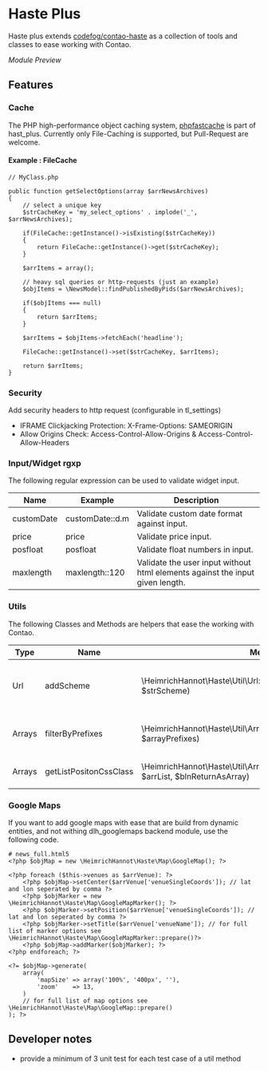 # Haste Plus

Haste plus extends [codefog/contao-haste](https://packagist.org/packages/codefog/contao-haste) as a collection of tools and classes to ease working with Contao.

*Module Preview*

## Features

### Cache
The PHP high-performance object caching system, [phpfastcache](https://github.com/PHPSocialNetwork/phpfastcache) is part of hast_plus.
Currently only File-Caching is supported, but Pull-Request are welcome.

#### Example : FileCache 
```
// MyClass.php

public function getSelectOptions(array $arrNewsArchives)
{
	// select a unique key
	$strCacheKey = 'my_select_options' . implode('_', $arrNewsArchives);
	
	if(FileCache::getInstance()->isExisting($strCacheKey))
	{
		return FileCache::getInstance()->get($strCacheKey);
	}
	
	$arrItems = array();
	
	// heavy sql queries or http-requests (just an example)
	$objItems = \NewsModel::findPublishedByPids($arrNewsArchives);
	
	if($objItems === null)
	{
		return $arrItems;
	}
	
	$arrItems = $objItems->fetchEach('headline');
	
	FileCache::getInstance()->set($strCacheKey, $arrItems);
  
	return $arrItems;
}

```

### Security
Add security headers to http request (configurable in tl_settings)

- IFRAME Clickjacking Protection: X-Frame-Options: SAMEORIGIN
- Allow Origins Check: Access-Control-Allow-Origins & Access-Control-Allow-Headers

### Input/Widget rgxp

The following regular expression can be used to validate widget input.

Name | Example |  Description
---- | ---- | ---- 
customDate | customDate::d.m | Validate custom date format against input. 
price | price | Validate price input.
posfloat | posfloat | Validate float numbers in input.
maxlength | maxlength::120 | Validate the user input without html elements against the input given length.

### Utils

The following Classes and Methods are helpers that ease the working with Contao.

Type | Name | Method | Description
---- | ---- | ---- | ----
Url | addScheme | \HeimrichHannot\Haste\Util\Url::addScheme($strUrl, $strScheme) | Add the given protocol/scheme (http://,https://,ftp://…) to the given url if not present.
Arrays | filterByPrefixes | \HeimrichHannot\Haste\Util\Arrays::filterByPrefixes($arrData, $arrayPrefixes) | Filter an array by given prefixes and return the filtered array.
Arrays | getListPositonCssClass | \HeimrichHannot\Haste\Util\Arrays::getListPositonCssClass($key, $arrList, $blnReturnAsArray) | Create the class names for an item within a array list

### Google Maps

If you want to add google maps with ease that are build from dynamic entities, and not withing dlh_googlemaps backend module, use the following code.

```
# news_full.html5
<?php $objMap = new \HeimrichHannot\Haste\Map\GoogleMap(); ?>

<?php foreach ($this->venues as $arrVenue): ?>
	<?php $objMap->setCenter($arrVenue['venueSingleCoords']); // lat and lon seperated by comma ?>
	<?php $objMarker = new \HeimrichHannot\Haste\Map\GoogleMapMarker(); ?>
	<?php $objMarker->setPosition($arrVenue['venueSingleCoords']); // lat and lon seperated by comma ?>
	<?php $objMarker->setTitle($arrVenue['venueName']); // for full list of marker options see \HeimrichHannot\Haste\Map\GoogleMapMarker::prepare()?>
	<?php $objMap->addMarker($objMarker); ?>
<?php endforeach; ?>

<?= $objMap->generate(
	array(
		'mapSize' => array('100%', '400px', ''),
		'zoom'    => 13,
	)
	// for full list of map options see \HeimrichHannot\Haste\Map\GoogleMap::prepare()
); ?>
```

## Developer notes

- provide a minimum of 3 unit test for each test case of a util method
